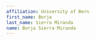 ```yaml
---
affiliation: University of Bern
first_name: Borja
last_name: Sierra Miranda
name: Borja Sierra Miranda
---
```

